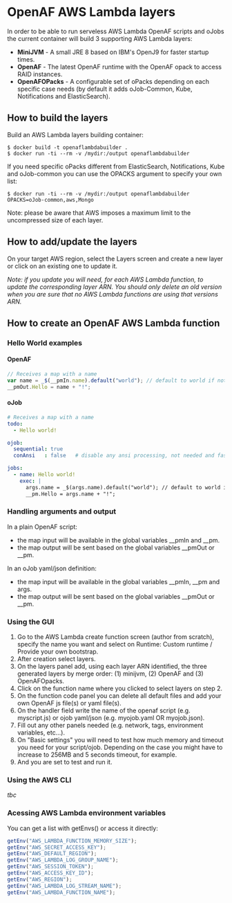 # OpenAF AWS Lambda layers

In order to be able to run serveless AWS Lambda OpenAF scripts and oJobs the current container will build 3 supporting AWS Lambda layers:

  * **MiniJVM** - A small JRE 8 based on IBM's OpenJ9 for faster startup times.
  * **OpenAF** - The latest OpenAF runtime with the OpenAF opack to access RAID instances.
  * **OpenAFOPacks** - A configurable set of oPacks depending on each specific case needs (by default it adds oJob-Common, Kube, Notifications and ElasticSearch).

## How to build the layers

Build an AWS Lambda layers building container:

````
$ docker build -t openaflambdabuilder .
$ docker run -ti --rm -v /mydir:/output openaflambdabuilder
````

If you need specific oPacks different from ElasticSearch, Notifications, Kube and oJob-common you can use the OPACKS argument to specify your own list:

````
$ docker run -ti --rm -v /mydir:/output openaflambdabuilder OPACKS=oJob-common,aws,Mongo
````

Note: please be aware that AWS imposes a maximum limit to the uncompressed size of each layer.

## How to add/update the layers

On your target AWS region, select the Layers screen and create a new layer or click on an existing one to update it.

*Note: if you update you will need, for each AWS Lambda function, to update the corresponding layer ARN. You should only delete an old version when you are sure that no AWS Lambda functions are using that versions ARN.*

## How to create an OpenAF AWS Lambda function

### Hello World examples

#### OpenAF

````javascript
// Receives a map with a name
var name = _$(__pmIn.name).default("world"); // default to world if not provided
__pmOut.Hello = name + "!";
````

#### oJob

````yaml
# Receives a map with a name
todo:
  - Hello world!

ojob:
  sequential: true
  conAnsi   : false   # disable any ansi processing, not needed and faster

jobs:
  - name: Hello world!
    exec: |
      args.name = _$(args.name).default("world"); // default to world if not provided
      __pm.Hello = args.name + "!";
````

### Handling arguments and output

In a plain OpenAF script:
* the map input will be available in the global variables __pmIn and __pm.
* the map output will be sent based on the global variables __pmOut or __pm.

In an oJob yaml/json definition:
* the map input will be available in the global variables __pmIn, __pm and args.
* the map output will be sent based on the global variables __pmOut or __pm.

### Using the GUI

1. Go to the AWS Lambda create function screen (author from scratch), specify the name you want and select on Runtime: Custom runtime / Provide your own bootstrap.
2. After creation select layers.
3. On the layers panel add, using each layer ARN identified, the three generated layers by merge order: (1) minijvm, (2) OpenAF and (3) OpenAFOpacks.
4. Click on the function name where you clicked to select layers on step 2.
5. On the function code panel you can delete all default files and add your own OpenAF js file(s) or yaml file(s).
6. On the handler field write the name of the openaf script (e.g. myscript.js) or ojob yaml/json (e.g. myojob.yaml OR myojob.json).
7. Fill out any other panels needed (e.g. network, tags, environment variables, etc...).
8. On "Basic settings" you will need to test how much memory and timeout you need for your script/ojob. Depending on the case you might have to increase to 256MB and 5 seconds timeout, for example.
9. And you are set to test and run it.

### Using the AWS CLI

*tbc*

### Acessing AWS Lambda environment variables 

You can get a list with getEnvs() or access it directly:

````javascript
getEnv("AWS_LAMBDA_FUNCTION_MEMORY_SIZE");
getEnv("AWS_SECRET_ACCESS_KEY");
getEnv("AWS_DEFAULT_REGION");
getEnv("AWS_LAMBDA_LOG_GROUP_NAME");
getEnv("AWS_SESSION_TOKEN");
getEnv("AWS_ACCESS_KEY_ID");
getEnv("AWS_REGION");
getEnv("AWS_LAMBDA_LOG_STREAM_NAME");
getEnv("AWS_LAMBDA_FUNCTION_NAME");
````